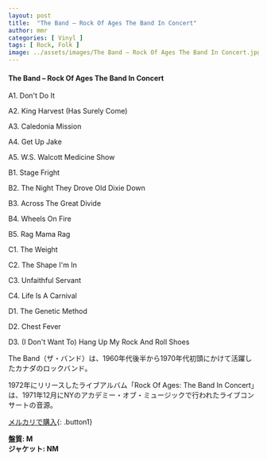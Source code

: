 ```yaml
---
layout: post
title:  "The Band – Rock Of Ages The Band In Concert"
author: mmr
categories: [ Vinyl ]
tags: [ Rock, Folk ]
image: ../assets/images/The Band – Rock Of Ages The Band In Concert.jpg
---
```


#### The Band – Rock Of Ages The Band In Concert

A1. Don't Do It

A2. King Harvest (Has Surely Come)

A3. Caledonia Mission

A4. Get Up Jake

A5. W.S. Walcott Medicine Show

B1. Stage Fright

B2. The Night They Drove Old Dixie Down

B3. Across The Great Divide

B4. Wheels On Fire

B5. Rag Mama Rag

C1. The Weight

C2. The Shape I'm In

C3. Unfaithful Servant

C4. Life Is A Carnival

D1. The Genetic Method

D2. Chest Fever

D3. (I Don't Want To) Hang Up My Rock And Roll Shoes

The Band（ザ・バンド）は、1960年代後半から1970年代初頭にかけて活躍したカナダのロックバンド。

1972年にリリースしたライブアルバム「Rock Of Ages: The Band In Concert」は、1971年12月にNYのアカデミー・オブ・ミュージックで行われたライブコンサートの音源。

[メルカリで購入](https://jp.mercari.com/item/m74070924210){: .button1}

<div class="mt-4 mb-4 d-flex align-items-center">
<strong class="mr-1">盤質: M</strong>
</div>
<div class="mt-4 mb-4 d-flex align-items-center">
<strong class="mr-1">ジャケット: NM</strong>
</div>
